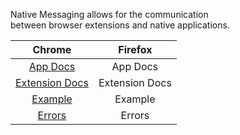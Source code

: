 Native Messaging allows for the communication<br>
between browser extensions and native applications.


Chrome | Firefox
 :--: | :--:
[App Docs](/Chrome/App.md) |  App Docs
[Extension Docs](/Chrome/Extension.md) | Extension Docs
[Example](/Chrome/example/) | Example
[Errors](/Chrome/Errors.md) | Errors
